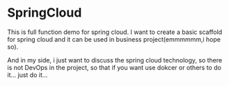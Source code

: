 # SpringCloud
This is full function demo for spring cloud.
I want to create a basic scaffold for spring cloud and it can be used in business project(emmmmmm,i hope so).

And in my side, i just want to discuss the spring cloud technology, so there is not DevOps in the project, so that if you want use dokcer or others to do it... just do it...
